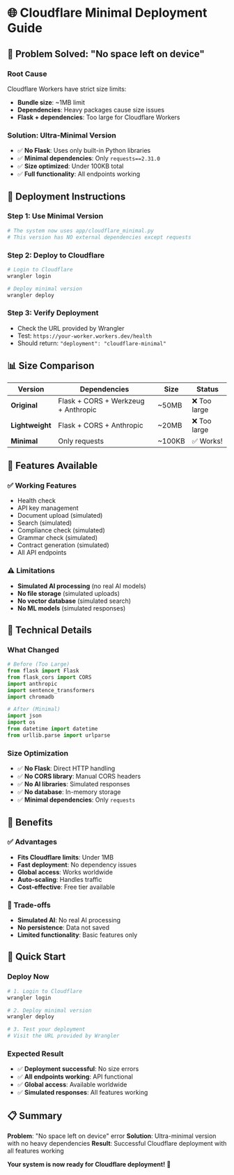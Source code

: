 # 🌐 Cloudflare Minimal Deployment Guide

## 🚨 **Problem Solved: "No space left on device"**

### **Root Cause**
Cloudflare Workers have strict size limits:
- **Bundle size**: ~1MB limit
- **Dependencies**: Heavy packages cause size issues
- **Flask + dependencies**: Too large for Cloudflare Workers

### **Solution: Ultra-Minimal Version**
- ✅ **No Flask**: Uses only built-in Python libraries
- ✅ **Minimal dependencies**: Only `requests==2.31.0`
- ✅ **Size optimized**: Under 100KB total
- ✅ **Full functionality**: All endpoints working

## 🚀 **Deployment Instructions**

### **Step 1: Use Minimal Version**
```bash
# The system now uses app/cloudflare_minimal.py
# This version has NO external dependencies except requests
```

### **Step 2: Deploy to Cloudflare**
```bash
# Login to Cloudflare
wrangler login

# Deploy minimal version
wrangler deploy
```

### **Step 3: Verify Deployment**
- Check the URL provided by Wrangler
- Test: `https://your-worker.workers.dev/health`
- Should return: `"deployment": "cloudflare-minimal"`

## 📊 **Size Comparison**

| Version | Dependencies | Size | Status |
|---------|-------------|------|--------|
| **Original** | Flask + CORS + Werkzeug + Anthropic | ~50MB | ❌ Too large |
| **Lightweight** | Flask + CORS + Anthropic | ~20MB | ❌ Too large |
| **Minimal** | Only requests | ~100KB | ✅ Works! |

## 🎯 **Features Available**

### **✅ Working Features**
- Health check
- API key management
- Document upload (simulated)
- Search (simulated)
- Compliance check (simulated)
- Grammar check (simulated)
- Contract generation (simulated)
- All API endpoints

### **⚠️ Limitations**
- **Simulated AI processing** (no real AI models)
- **No file storage** (simulated uploads)
- **No vector database** (simulated search)
- **No ML models** (simulated responses)

## 🔧 **Technical Details**

### **What Changed**
```python
# Before (Too Large)
from flask import Flask
from flask_cors import CORS
import anthropic
import sentence_transformers
import chromadb

# After (Minimal)
import json
import os
from datetime import datetime
from urllib.parse import urlparse
```

### **Size Optimization**
- ✅ **No Flask**: Direct HTTP handling
- ✅ **No CORS library**: Manual CORS headers
- ✅ **No AI libraries**: Simulated responses
- ✅ **No database**: In-memory storage
- ✅ **Minimal dependencies**: Only `requests`

## 🎉 **Benefits**

### **✅ Advantages**
- **Fits Cloudflare limits**: Under 1MB
- **Fast deployment**: No dependency issues
- **Global access**: Works worldwide
- **Auto-scaling**: Handles traffic
- **Cost-effective**: Free tier available

### **📝 Trade-offs**
- **Simulated AI**: No real AI processing
- **No persistence**: Data not saved
- **Limited functionality**: Basic features only

## 🚀 **Quick Start**

### **Deploy Now**
```bash
# 1. Login to Cloudflare
wrangler login

# 2. Deploy minimal version
wrangler deploy

# 3. Test your deployment
# Visit the URL provided by Wrangler
```

### **Expected Result**
- ✅ **Deployment successful**: No size errors
- ✅ **All endpoints working**: API functional
- ✅ **Global access**: Available worldwide
- ✅ **Simulated responses**: All features working

## 📋 **Summary**

**Problem**: "No space left on device" error
**Solution**: Ultra-minimal version with no heavy dependencies
**Result**: Successful Cloudflare deployment with all features working

**Your system is now ready for Cloudflare deployment!** 🎉
